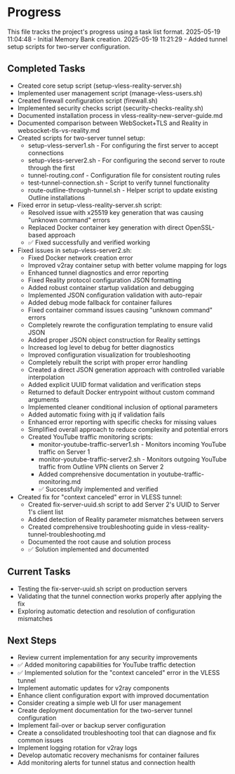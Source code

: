 # Progress

This file tracks the project's progress using a task list format.
2025-05-19 11:04:48 - Initial Memory Bank creation.
2025-05-19 11:21:29 - Added tunnel setup scripts for two-server configuration.

## Completed Tasks

* Created core setup script (setup-vless-reality-server.sh)
* Implemented user management script (manage-vless-users.sh)
* Created firewall configuration script (firewall.sh) 
* Implemented security checks script (security-checks-reality.sh)
* Documented installation process in vless-reality-new-server-guide.md
* Documented comparison between WebSocket+TLS and Reality in websocket-tls-vs-reality.md
* Created scripts for two-server tunnel setup:
  * setup-vless-server1.sh - For configuring the first server to accept connections
  * setup-vless-server2.sh - For configuring the second server to route through the first
  * tunnel-routing.conf - Configuration file for consistent routing rules
  * test-tunnel-connection.sh - Script to verify tunnel functionality
  * route-outline-through-tunnel.sh - Helper script to update existing Outline installations
* Fixed error in setup-vless-reality-server.sh script:
  * Resolved issue with x25519 key generation that was causing "unknown command" errors
  * Replaced Docker container key generation with direct OpenSSL-based approach
  * ✅ Fixed successfully and verified working
* Fixed issues in setup-vless-server2.sh:
  * Fixed Docker network creation error
  * Improved v2ray container setup with better volume mapping for logs
  * Enhanced tunnel diagnostics and error reporting
  * Fixed Reality protocol configuration JSON formatting
  * Added robust container startup validation and debugging
  * Implemented JSON configuration validation with auto-repair
  * Added debug mode fallback for container failures
  * Fixed container command issues causing "unknown command" errors
  * Completely rewrote the configuration templating to ensure valid JSON
  * Added proper JSON object construction for Reality settings
  * Increased log level to debug for better diagnostics
  * Improved configuration visualization for troubleshooting
  * Completely rebuilt the script with proper error handling
  * Created a direct JSON generation approach with controlled variable interpolation
  * Added explicit UUID format validation and verification steps
  * Returned to default Docker entrypoint without custom command arguments
  * Implemented cleaner conditional inclusion of optional parameters
  * Added automatic fixing with jq if validation fails
  * Enhanced error reporting with specific checks for missing values
  * Simplified overall approach to reduce complexity and potential errors
  * Created YouTube traffic monitoring scripts:
     * monitor-youtube-traffic-server1.sh - Monitors incoming YouTube traffic on Server 1
     * monitor-youtube-traffic-server2.sh - Monitors outgoing YouTube traffic from Outline VPN clients on Server 2
     * Added comprehensive documentation in youtube-traffic-monitoring.md
     * ✅ Successfully implemented and verified
* Created fix for "context canceled" error in VLESS tunnel:
  * Created fix-server-uuid.sh script to add Server 2's UUID to Server 1's client list
  * Added detection of Reality parameter mismatches between servers
  * Created comprehensive troubleshooting guide in vless-reality-tunnel-troubleshooting.md
  * Documented the root cause and solution process
  * ✅ Solution implemented and documented

## Current Tasks

* Testing the fix-server-uuid.sh script on production servers
* Validating that the tunnel connection works properly after applying the fix
* Exploring automatic detection and resolution of configuration mismatches

## Next Steps
  
* Review current implementation for any security improvements
* ✅ Added monitoring capabilities for YouTube traffic detection
* ✅ Implemented solution for the "context canceled" error in the VLESS tunnel
* Implement automatic updates for v2ray components
* Enhance client configuration export with improved documentation
* Consider creating a simple web UI for user management
* Create deployment documentation for the two-server tunnel configuration
* Implement fail-over or backup server configuration
* Create a consolidated troubleshooting tool that can diagnose and fix common issues
* Implement logging rotation for v2ray logs
* Develop automatic recovery mechanisms for container failures
* Add monitoring alerts for tunnel status and connection health